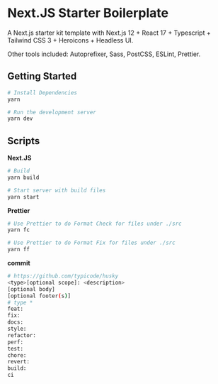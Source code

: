 # Next.JS Starter Boilerplate

A Next.js starter kit template with Next.js 12 + React 17 + Typescript + Tailwind CSS 3 + Heroicons + Headless UI.

Other tools included: Autoprefixer, Sass, PostCSS, ESLint, Prettier.

## Getting Started

```bash
# Install Dependencies
yarn

# Run the development server
yarn dev
```

## Scripts

**Next.JS**

```bash
# Build
yarn build

# Start server with build files
yarn start
```

**Prettier**

```bash
# Use Prettier to do Format Check for files under ./src
yarn fc

# Use Prettier to do Format Fix for files under ./src
yarn ff
```

**commit**

```bash
# https://github.com/typicode/husky
<type>[optional scope]: <description>
[optional body]
[optional footer(s)]
# type *
feat: 
fix: 
docs: 
style: 
refactor: 
perf: 
test: 
chore: 
revert: 
build: 
ci
```